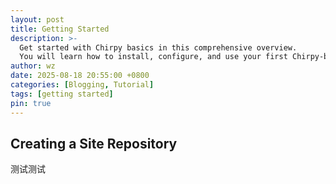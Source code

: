 ```yaml
---
layout: post
title: Getting Started
description: >-
  Get started with Chirpy basics in this comprehensive overview.
  You will learn how to install, configure, and use your first Chirpy-based website, as well as deploy it to a web server.
author: wz
date: 2025-08-18 20:55:00 +0800
categories: [Blogging, Tutorial]
tags: [getting started]
pin: true
---
```


## Creating a Site Repository

测试测试